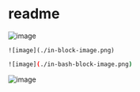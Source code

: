 # readme

![image](./image.png)

```
![image](./in-block-image.png)
```


```bash
![image](./in-bash-block-image.png)
```


![image](https://example.com/image.png)
